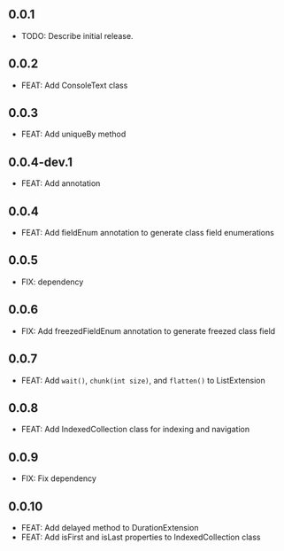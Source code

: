 ## 0.0.1

* TODO: Describe initial release.

## 0.0.2

* FEAT: Add ConsoleText class

## 0.0.3

* FEAT: Add uniqueBy method 

## 0.0.4-dev.1

* FEAT: Add annotation

## 0.0.4

* FEAT: Add fieldEnum annotation to generate class field enumerations

## 0.0.5
* FIX: dependency

## 0.0.6
* FIX: Add freezedFieldEnum annotation to generate freezed class field

## 0.0.7
* FEAT: Add `wait()`, `chunk(int size)`, and `flatten()` to ListExtension

## 0.0.8
* FEAT: Add IndexedCollection class for indexing and
navigation

## 0.0.9
* FIX: Fix dependency

## 0.0.10
* FEAT: Add delayed method to DurationExtension
* FEAT: Add isFirst and isLast properties to IndexedCollection class